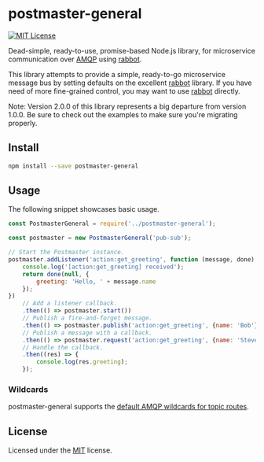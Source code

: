 ﻿# postmaster-general
[![MIT License](https://img.shields.io/badge/license-MIT-blue.svg?style=flat-square)](https://github.com/darklordzw/postmaster-general/blob/master/LICENSE.md)

Dead-simple, ready-to-use, promise-based Node.js library, for microservice communication over [AMQP][1] using [rabbot][3].

This library attempts to provide a simple, ready-to-go microservice message bus by setting defaults on the excellent [rabbot][3] library. If you have need of more fine-grained control, you may want to use [rabbot][3] directly.

Note: Version 2.0.0 of this library represents a big departure from version 1.0.0. Be sure to check out
the examples to make sure you're migrating properly.

## Install

```sh
npm install --save postmaster-general
```

## Usage
The following snippet showcases basic usage.

```js
const PostmasterGeneral = require('../postmaster-general');

const postmaster = new PostmasterGeneral('pub-sub');

// Start the Postmaster instance.
postmaster.addListener('action:get_greeting', function (message, done) {
	console.log('[action:get_greeting] received');
	return done(null, {
		greeting: 'Hello, ' + message.name
	});
})
	// Add a listener callback.
	.then(() => postmaster.start())
	// Publish a fire-and-forget message.
	.then(() => postmaster.publish('action:get_greeting', {name: 'Bob'}))
	// Publish a message with a callback.
	.then(() => postmaster.request('action:get_greeting', {name: 'Steve'}))
	// Handle the callback.
	.then((res) => {
		console.log(res.greeting);
	});

```

### Wildcards
postmaster-general supports the [default AMQP wildcards for topic routes][4].


## License
Licensed under the [MIT][2] license.

[1]: https://www.amqp.org/ 
[2]: ./LICENSE.md
[3]: https://github.com/arobson/rabbot
[4]: https://www.rabbitmq.com/tutorials/tutorial-five-python.html
